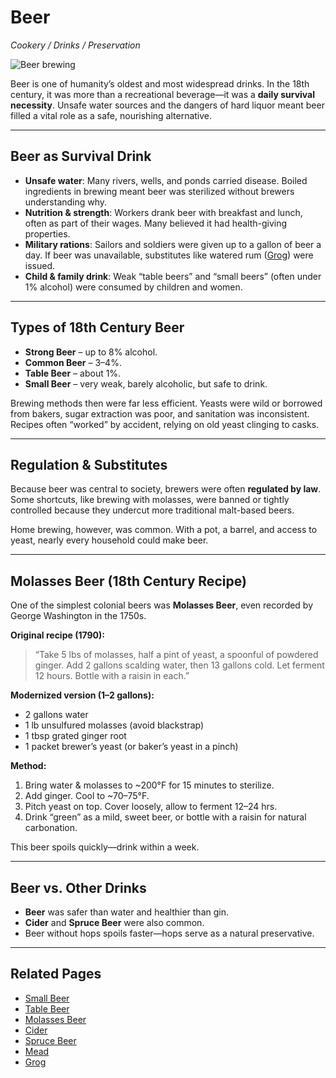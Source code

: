 # Beer  
*Cookery / Drinks / Preservation*  

![Beer brewing](beer-brewing.jpg)  

Beer is one of humanity’s oldest and most widespread drinks. In the 18th century, it was more than a recreational beverage—it was a **daily survival necessity**. Unsafe water sources and the dangers of hard liquor meant beer filled a vital role as a safe, nourishing alternative.  

---

## Beer as Survival Drink  
- **Unsafe water**: Many rivers, wells, and ponds carried disease. Boiled ingredients in brewing meant beer was sterilized without brewers understanding why.  
- **Nutrition & strength**: Workers drank beer with breakfast and lunch, often as part of their wages. Many believed it had health-giving properties.  
- **Military rations**: Sailors and soldiers were given up to a gallon of beer a day. If beer was unavailable, substitutes like watered rum ([Grog](grog.md)) were issued.  
- **Child & family drink**: Weak “table beers” and “small beers” (often under 1% alcohol) were consumed by children and women.  

---

## Types of 18th Century Beer  
- **Strong Beer** – up to 8% alcohol.  
- **Common Beer** – 3–4%.  
- **Table Beer** – about 1%.  
- **Small Beer** – very weak, barely alcoholic, but safe to drink.  

Brewing methods then were far less efficient. Yeasts were wild or borrowed from bakers, sugar extraction was poor, and sanitation was inconsistent. Recipes often “worked” by accident, relying on old yeast clinging to casks.  

---

## Regulation & Substitutes  
Because beer was central to society, brewers were often **regulated by law**. Some shortcuts, like brewing with molasses, were banned or tightly controlled because they undercut more traditional malt-based beers.  

Home brewing, however, was common. With a pot, a barrel, and access to yeast, nearly every household could make beer.  

---

## Molasses Beer (18th Century Recipe)  
One of the simplest colonial beers was **Molasses Beer**, even recorded by George Washington in the 1750s.  

**Original recipe (1790):**  
> “Take 5 lbs of molasses, half a pint of yeast, a spoonful of powdered ginger. Add 2 gallons scalding water, then 13 gallons cold. Let ferment 12 hours. Bottle with a raisin in each.”  

**Modernized version (1–2 gallons):**  
- 2 gallons water  
- 1 lb unsulfured molasses (avoid blackstrap)  
- 1 tbsp grated ginger root  
- 1 packet brewer’s yeast (or baker’s yeast in a pinch)  

**Method:**  
1. Bring water & molasses to ~200°F for 15 minutes to sterilize.  
2. Add ginger. Cool to ~70–75°F.  
3. Pitch yeast on top. Cover loosely, allow to ferment 12–24 hrs.  
4. Drink “green” as a mild, sweet beer, or bottle with a raisin for natural carbonation.  

This beer spoils quickly—drink within a week.  

---

## Beer vs. Other Drinks  
- **Beer** was safer than water and healthier than gin.  
- **Cider** and **Spruce Beer** were also common.  
- Beer without hops spoils faster—hops serve as a natural preservative.  

---

## Related Pages  
- [Small Beer](small-beer.md)  
- [Table Beer](table-beer.md)  
- [Molasses Beer](molasses-beer.md)  
- [Cider](cider.md)  
- [Spruce Beer](spruce-beer.md)  
- [Mead](mead.md)  
- [Grog](grog.md)  
